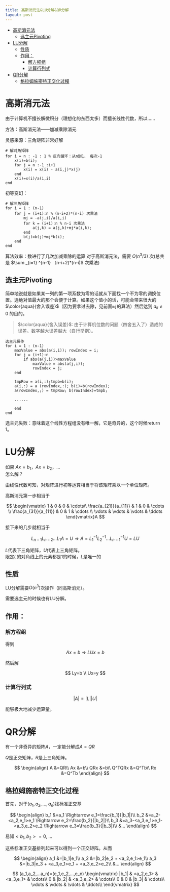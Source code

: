 ```yaml
---
title: 高斯消元法&LU分解&QR分解
layout: post
---
```

- [高斯消元法](#%E9%AB%98%E6%96%AF%E6%B6%88%E5%85%83%E6%B3%95)
    - [选主元Pivoting](#%E9%80%89%E4%B8%BB%E5%85%83pivoting)
- [LU分解](#lu%E5%88%86%E8%A7%A3)
    - [性质](#%E6%80%A7%E8%B4%A8)
    - [作用：](#%E4%BD%9C%E7%94%A8)
        - [解方程组](#%E8%A7%A3%E6%96%B9%E7%A8%8B%E7%BB%84)
        - [计算行列式](#%E8%AE%A1%E7%AE%97%E8%A1%8C%E5%88%97%E5%BC%8F)
- [QR分解](#qr%E5%88%86%E8%A7%A3)
    - [格拉姆施密特正交化过程](#%E6%A0%BC%E6%8B%89%E5%A7%86%E6%96%BD%E5%AF%86%E7%89%B9%E6%AD%A3%E4%BA%A4%E5%8C%96%E8%BF%87%E7%A8%8B)

# 高斯消元法

由于计算机不擅长解微积分（理想化的东西太多）而擅长线性代数，所以……

方法：高斯消元法——加减乘除消元

灵感来源：三角矩阵非常好解

```
# 解对角矩阵
for i = n : -1 : 1 % 反向循环：从n到1， 每次-1
    x(i)=b(i);
    for j = n :-1 :i+1
        x(i) = x(i) - a(i,j)*x(j)
    end
    x(i)=x(i)/a(i,i)
end
```

初等变幻：
```
# 解三角矩阵
for i = 1 : (n-1) 
    for j = (i+1):n %（n-i+2)*(n-i) 次乘法
        mj = -a(j,i)/a(i,i)
        for k = (i+1):n % n-i 次乘法
            a(j,k) = a(j,k)+mj*a(i,k);
        end 
        b(j)=b(j)+mj*b(i);
    end
end
```
算法效率：数进行了几次加减乘除的运算
对于高斯消元法，需要 $O(n^3/3)$ 次(总共是 $\sum  _{i=1} ^{n-1} （n-i+2)*(n-i)$ 次乘法)

## 选主元Pivoting
简单地说就是如果某一列的第一项系数为零的话就从下面找一个不为零的调换位置。选绝对值最大的那个会便于计算。如果这个值小的话，可能会带来很大的$\color{aqua}{舍入误差}$（因为要拿过去除，见前面`mj`的算法）然后达到 $a_{ii} \not= 0$ 的目的。

> $\color{aqua}{舍入误差}$: 由于计算机位数的问题（四舍五入了）造成的误差。数字越大误差越大（自行举例）。

```
选主元操作
for i = 1 : (n-1) 
    maxValue = abs(a(i,i)); rowIndex = i;
    for j = (i+1):n 
        if abs(a(j,i))>maxValue
            maxValue = abs(a(j,i));
            rowIndex = j;
    end

    tmpRow = a(i,:);tmpb=b(i);
    a(i,:) = a (rowIndex,:); b(i)=b(rowIndex);
    a(rowIndex,;) = tmpRow; b(rowIndex)=tmpb;
    
    ......
    
    end
end

```
选主元失败：意味着这个线性方程组没有唯一解，它是奇异的，这个时候return 1。

# LU分解

如果 $Ax=b_1$，$Ax=b_2$，...  
怎么解？

由线性代数可知，对矩阵进行初等运算相当于将该矩阵乘以一个单位矩阵。

高斯消元第一步相当于

$$
\begin{vmatrix}
1 & 0 & 0 & \cdots\\
\frac{a_{21}}{a_{11}} & 1 & 0 & \cdots \\
\frac{a_{31}}{a_{11}} & 0 & 1 & \cdots \\
\vdots & \vdots & \vdots & \ddots
\end{vmatrix}A
$$

接下来的几步就相当于

$$L_{n-1}L_{n-2}...L_1A=U \Rightarrow A= L_1^{-1}L_2^{-1}...L_{n-1}^{-1}U=LU$$

$L$代表下三角矩阵，$U$代表上三角矩阵。  
限定$L$的对角线上的元素都是1的时候，$L$是唯一的

## 性质
LU分解需要$O(n^3)$次操作（同高斯消元）。  

需要选主元的时候也有LU分解。
## 作用：

### 解方程组
得到
$$
Ax=b \Rightarrow LUx=b
$$

然后解

$$
Ly=b \\
Ux=y
$$

### 计算行列式

$$|A|=|L||U|$$

能够极大地减少运算量。

# QR分解
有一个非奇异的矩阵$A$，一定能分解成$A=QR$

$Q$是正交矩阵，$R$是上三角矩阵。

$$
\begin{align}
A &=QR\\
Ax &=b\\
QRx &=b\\
Q^TQRx &=Q^Tb\\
Rx &=Q^Tb
\end{align}
$$

## 格拉姆施密特正交化过程
首先，对于$(a_1,a_2,...,a_n)$找标准正交基

$$
\begin{align}
b_1 &=a_1 \Rightarrow e_1=\frac{b_1}{|b_1|}\\
b_2 &=a_2-<a_2,e_1>e_1 \Rightarrow e_2=\frac{b_2}{|b_2|}\\
b_3 &=a_3-<a_3,e_1>e_1-<a_3,e_2>e_2 \Rightarrow e_3=\frac{b_3}{|b_3|}\\
&...
\end{align}
$$

易知$<b_1,b_2>=0$, ...

这些标准正交基排列起来可以得到一个正交矩阵。从而

$$
\begin{align}
a_1 &=|b_1|e_1\\
a_2 &=|b_2|e_2 + <a_2,e_1>e_1\\
a_3 &=|b_3|e_3 + <a_3,e_1>e_1 + <a_3,e_2>e_2\\
&...
\end{align}
$$

$$
(a_1,a_2,...a_n)=(e_1,e_2,...,e_n)
\begin{vmatrix}
|b_1| & <a_2,e_1> & <a_3,e_1> & \cdots\\
0 & |b_2| & <a_3,e_2> & \cdots\\
0 & 0 & |b_3| & \cdots\\
\vdots & \vdots & \vdots & \ddots\\
\end{vmatrix}
$$

